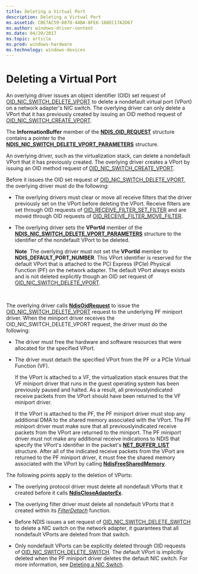 ```yaml
---
title: Deleting a Virtual Port
description: Deleting a Virtual Port
ms.assetid: CBE7AC59-D878-44BA-8FE6-168EC17A2D67
ms.author: windows-driver-content
ms.date: 04/20/2017
ms.topic: article
ms.prod: windows-hardware
ms.technology: windows-devices
---
```


# Deleting a Virtual Port


An overlying driver issues an object identifier (OID) set request of [OID\_NIC\_SWITCH\_DELETE\_VPORT](https://msdn.microsoft.com/library/windows/hardware/hh451818) to delete a nondefault virtual port (VPort) on a network adapter's NIC switch. The overlying driver can only delete a VPort that it has previously created by issuing an OID method request of [OID\_NIC\_SWITCH\_CREATE\_VPORT](https://msdn.microsoft.com/library/windows/hardware/hh451816).

The **InformationBuffer** member of the [**NDIS\_OID\_REQUEST**](https://msdn.microsoft.com/library/windows/hardware/ff566710) structure contains a pointer to the [**NDIS\_NIC\_SWITCH\_DELETE\_VPORT\_PARAMETERS**](https://msdn.microsoft.com/library/windows/hardware/hh451577) structure.

An overlying driver, such as the virtualization stack, can delete a nondefault VPort that it has previously created. The overlying driver creates a VPort by issuing an OID method request of [OID\_NIC\_SWITCH\_CREATE\_VPORT](https://msdn.microsoft.com/library/windows/hardware/hh451816).

Before it issues the OID set request of [OID\_NIC\_SWITCH\_DELETE\_VPORT](https://msdn.microsoft.com/library/windows/hardware/hh451818), the overlying driver must do the following:

-   The overlying drivers must clear or move all receive filters that the driver previously set on the VPort before deleting the VPort. Receive filters are set through OID requests of [OID\_RECEIVE\_FILTER\_SET\_FILTER](https://msdn.microsoft.com/library/windows/hardware/ff569795) and are moved through OID requests of [OID\_RECEIVE\_FILTER\_MOVE\_FILTER](https://msdn.microsoft.com/library/windows/hardware/hh451845).

-   The overlying driver sets the **VPortId** member of the [**NDIS\_NIC\_SWITCH\_DELETE\_VPORT\_PARAMETERS**](https://msdn.microsoft.com/library/windows/hardware/hh451577) structure to the identifier of the nondefault VPort to be deleted.

    **Note**  The overlying driver must not set the **VPortId** member to **NDIS\_DEFAULT\_PORT\_NUMBER**. This VPort identifier is reserved for the default VPort that is attached to the PCI Express (PCIe) Physical Function (PF) on the network adapter. The default VPort always exists and is not deleted explicitly though an OID set request of [OID\_NIC\_SWITCH\_DELETE\_VPORT](https://msdn.microsoft.com/library/windows/hardware/hh451818).

     

The overlying driver calls [**NdisOidRequest**](https://msdn.microsoft.com/library/windows/hardware/ff563710) to issue the [OID\_NIC\_SWITCH\_DELETE\_VPORT](https://msdn.microsoft.com/library/windows/hardware/hh451818) request to the underlying PF miniport driver. When the miniport driver receives the OID\_NIC\_SWITCH\_DELETE\_VPORT request, the driver must do the following:

-   The driver must free the hardware and software resources that were allocated for the specified VPort.

-   The driver must detach the specified VPort from the PF or a PCIe Virtual Function (VF).

    If the VPort is attached to a VF, the virtualization stack ensures that the VF miniport driver that runs in the guest operating system has been previously paused and halted. As a result, all previouslyindicated receive packets from the VPort should have been returned to the VF miniport driver.

    If the VPort is attached to the PF, the PF miniport driver must stop any additional DMA to the shared memory associated with the VPort. The PF miniport driver must make sure that all previouslyindicated receive packets from the VPort are returned to the miniport. The PF miniport driver must not make any additional receive indications to NDIS that specify the VPort's identifier in the packet's [**NET\_BUFFER\_LIST**](https://msdn.microsoft.com/library/windows/hardware/ff568388) structure. After all of the indicated receive packets from the VPort are returned to the PF miniport driver, it must free the shared memory associated with the VPort by calling [**NdisFreeSharedMemory**](https://msdn.microsoft.com/library/windows/hardware/ff562601).

The following points apply to the deletion of VPorts:

-   The overlying protocol driver must delete all nondefault VPorts that it created before it calls [**NdisCloseAdapterEx**](https://msdn.microsoft.com/library/windows/hardware/ff561640).

-   The overlying filter driver must delete all nondefault VPorts that it created within its [*FilterDetach*](https://msdn.microsoft.com/library/windows/hardware/ff549918) function.

-   Before NDIS issues a set request of [OID\_NIC\_SWITCH\_DELETE\_SWITCH](https://msdn.microsoft.com/library/windows/hardware/hh451817) to delete a NIC switch on the network adapter, it guarantees that all nondefault VPorts are deleted from that switch.

-   Only nondefault VPorts can be explicitly deleted through OID requests of [OID\_NIC\_SWITCH\_DELETE\_SWITCH](https://msdn.microsoft.com/library/windows/hardware/hh451817). The default VPort is implicitly deleted when the PF miniport driver deletes the default NIC switch. For more information, see [Deleting a NIC Switch](deleting-a-nic-switch.md).

 

 





